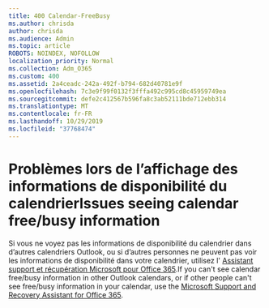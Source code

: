 ```yaml
---
title: 400 Calendar-FreeBusy
ms.author: chrisda
author: chrisda
ms.audience: Admin
ms.topic: article
ROBOTS: NOINDEX, NOFOLLOW
localization_priority: Normal
ms.collection: Adm_O365
ms.custom: 400
ms.assetid: 2a4ceadc-242a-492f-b794-682d40781e9f
ms.openlocfilehash: 7c3e9f99f0132f3fffa492c995cd8c45959749ea
ms.sourcegitcommit: defe2c412567b596fa8c3ab52111bde712ebb314
ms.translationtype: MT
ms.contentlocale: fr-FR
ms.lasthandoff: 10/29/2019
ms.locfileid: "37768474"
---
```

# <a name="issues-seeing-calendar-freebusy-information"></a><span data-ttu-id="76b48-102">Problèmes lors de l’affichage des informations de disponibilité du calendrier</span><span class="sxs-lookup"><span data-stu-id="76b48-102">Issues seeing calendar free/busy information</span></span>

<span data-ttu-id="76b48-103">Si vous ne voyez pas les informations de disponibilité du calendrier dans d’autres calendriers Outlook, ou si d’autres personnes ne peuvent pas voir les informations de disponibilité dans votre calendrier, utilisez l' [Assistant support et récupération Microsoft pour Office 365](https://diagnostics.office.com/).</span><span class="sxs-lookup"><span data-stu-id="76b48-103">If you can't see calendar free/busy information in other Outlook calendars, or if other people can't see free/busy information in your calendar, use the [Microsoft Support and Recovery Assistant for Office 365](https://diagnostics.office.com/).</span></span>
